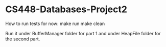 # CS448-Databases-Project2

How to run tests for now:
make run
make clean

Run it under BufferManager folder for part 1 and under HeapFile
folder for the second part.